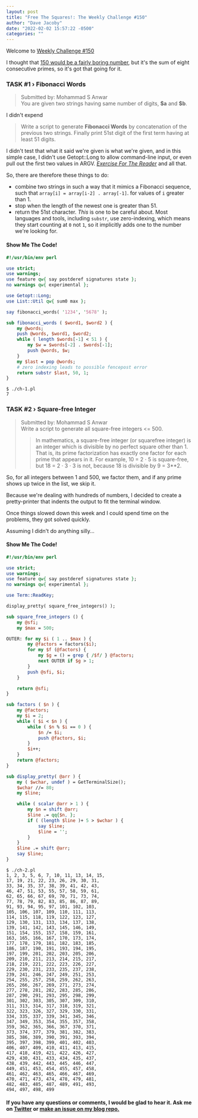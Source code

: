 ```yaml
---
layout: post
title: "Free The Squares!: The Weekly Challenge #150"
author: "Dave Jacoby"
date: "2022-02-02 15:57:22 -0500"
categories: ""
---
```


Welcome to [Weekly Challenge #150](https://theweeklychallenge.org/blog/perl-weekly-challenge-150/)

I thought that [150 would be a fairly boring number](<https://en.wikipedia.org/wiki/150_(number)>), but it's the sum of eight consecutive primes, so it's got that going for it.

### TASK #1 › Fibonacci Words

> Submitted by: Mohammad S Anwar  
> You are given two strings having same number of digits, **\$a** and **\$b**.

I didn't expend

> Write a script to generate **Fibonacci Words** by concatenation of the previous two strings. Finally print 51st digit of the first term having at least 51 digits.

I didn't test that what it said we're given is what we're given, and in this simple case, I didn't use Getopt::Long to allow command-line input, or even pull out the first two values in ARGV. [_Exercise For The Reader_](http://catb.org/jargon/html/E/exercise--left-as-an.html) and all that.

So, there are therefore these things to do:

* combine two strings in such a way that it mimics a Fibonacci sequence, such that `array[i] = array[i-2] . array[-1]`. for values of `i` greater than 1.
* stop when the length of the newest one is greater than 51.
* return the 51st character. _This_ is one to be careful about. Most languages and tools, including `substr`, use zero-indexing, which means they start counting at `0` not `1`, so it implicitly adds one to the number we're looking for.  

#### Show Me The Code!

```perl
#!/usr/bin/env perl

use strict;
use warnings;
use feature qw{ say postderef signatures state };
no warnings qw{ experimental };

use Getopt::Long;
use List::Util qw{ sum0 max };

say fibonacci_words( '1234', '5678' );

sub fibonacci_words ( $word1, $word2 ) {
    my @words;
    push @words, $word1, $word2;
    while ( length $words[-1] < 51 ) {
        my $w = $words[-2] . $words[-1];
        push @words, $w;
    }
    my $last = pop @words;
    # zero indexing leads to possible fencepost error
    return substr $last, 50, 1;
}
```

```text
$ ./ch-1.pl 
7
```

### TASK #2 › Square-free Integer

> Submitted by: Mohammad S Anwar  
> Write a script to generate all square-free integers <= 500.
>
> > In mathematics, a square-free integer (or squarefree integer) is an integer which is divisible by no perfect square other than 1. That is, its prime factorization has exactly one factor for each prime that appears in it. For example, 10 = 2 ⋅ 5 is square-free, but 18 = 2 ⋅ 3 ⋅ 3 is not, because 18 is divisible by 9 = 3\*\*2.

So, for all integers between 1 and 500, we factor them, and if any prime shows up twice in the list, we skip it.

Because we're dealing with hundreds of numbers, I decided to create a pretty-printer that indents the output to fit the terminal window.

Once things slowed down this week and I could spend time on the problems, they got solved quickly.

Assuming I didn't do anything silly...

#### Show Me The Code!

```perl
#!/usr/bin/env perl

use strict;
use warnings;
use feature qw{ say postderef signatures state };
no warnings qw{ experimental };

use Term::ReadKey;

display_pretty( square_free_integers() );

sub square_free_integers () {
    my @sfi;
    my $max = 500;

OUTER: for my $i ( 1 .. $max ) {
        my @factors = factors($i);
        for my $f (@factors) {
            my $g = () = grep { /$f/ } @factors;
            next OUTER if $g > 1;
        }
        push @sfi, $i;
    }

    return @sfi;
}

sub factors ( $n ) {
    my @factors;
    my $i = 2;
    while ( $i < $n ) {
        while ( $n % $i == 0 ) {
            $n /= $i;
            push @factors, $i;
        }
        $i++;
    }
    return @factors;
}

sub display_pretty( @arr ) {
    my ( $wchar, undef ) = GetTerminalSize();
    $wchar //= 80;
    my $line;

    while ( scalar @arr > 1 ) {
        my $n = shift @arr;
        $line .= qq{$n, };
        if ( (length $line )+ 5 > $wchar ) {
            say $line;
            $line = '';
        }
    }
    $line .= shift @arr;
    say $line;
}
```

```text
$ ./ch-2.pl 
1, 2, 3, 5, 6, 7, 10, 11, 13, 14, 15, 
17, 19, 21, 22, 23, 26, 29, 30, 31, 
33, 34, 35, 37, 38, 39, 41, 42, 43, 
46, 47, 51, 53, 55, 57, 58, 59, 61, 
62, 65, 66, 67, 69, 70, 71, 73, 74, 
77, 78, 79, 82, 83, 85, 86, 87, 89, 
91, 93, 94, 95, 97, 101, 102, 103, 
105, 106, 107, 109, 110, 111, 113, 
114, 115, 118, 119, 122, 123, 127, 
129, 130, 131, 133, 134, 137, 138, 
139, 141, 142, 143, 145, 146, 149, 
151, 154, 155, 157, 158, 159, 161, 
163, 165, 166, 167, 170, 173, 174, 
177, 178, 179, 181, 182, 183, 185, 
186, 187, 190, 191, 193, 194, 195, 
197, 199, 201, 202, 203, 205, 206, 
209, 210, 211, 213, 214, 215, 217, 
218, 219, 221, 222, 223, 226, 227, 
229, 230, 231, 233, 235, 237, 238, 
239, 241, 246, 247, 249, 251, 253, 
254, 255, 257, 258, 259, 262, 263, 
265, 266, 267, 269, 271, 273, 274, 
277, 278, 281, 282, 283, 285, 286, 
287, 290, 291, 293, 295, 298, 299, 
301, 302, 303, 305, 307, 309, 310, 
311, 313, 314, 317, 318, 319, 321, 
322, 323, 326, 327, 329, 330, 331, 
334, 335, 337, 339, 341, 345, 346, 
347, 349, 353, 354, 355, 357, 358, 
359, 362, 365, 366, 367, 370, 371, 
373, 374, 377, 379, 381, 382, 383, 
385, 386, 389, 390, 391, 393, 394, 
395, 397, 398, 399, 401, 402, 403, 
406, 407, 409, 410, 411, 413, 415, 
417, 418, 419, 421, 422, 426, 427, 
429, 430, 431, 433, 434, 435, 437, 
438, 439, 442, 443, 445, 446, 447, 
449, 451, 453, 454, 455, 457, 458, 
461, 462, 463, 465, 466, 467, 469, 
470, 471, 473, 474, 478, 479, 481, 
482, 483, 485, 487, 489, 491, 493, 
494, 497, 498, 499
```

#### If you have any questions or comments, I would be glad to hear it. Ask me on [Twitter](https://twitter.com/jacobydave) or [make an issue on my blog repo.](https://github.com/jacoby/jacoby.github.io)
